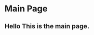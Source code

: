 # Main Page

## Hello This is the main page.

<figure><img src="https://images.unsplash.com/photo-1623697899811-f2403f50685e?crop=entropy&#x26;cs=srgb&#x26;fm=jpg&#x26;ixid=M3wxOTcwMjR8MHwxfHNlYXJjaHwxfHxwYWdlfGVufDB8fHx8MTcxNTk0OTIxOHww&#x26;ixlib=rb-4.0.3&#x26;q=85" alt=""><figcaption></figcaption></figure>
